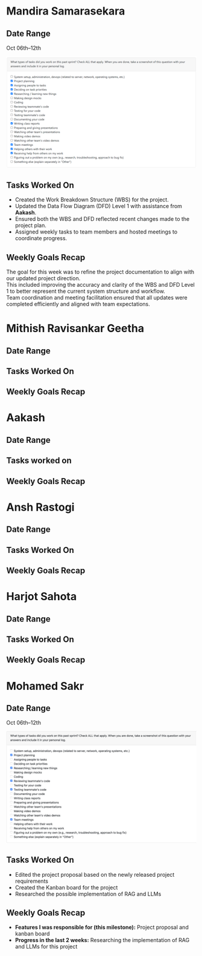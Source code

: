 # Mandira Samarasekara

## Date Range
Oct 06th–12th

![Mandira Peer Eval SS](images/MandiraWeek6.png)


## Tasks Worked On
- Created the Work Breakdown Structure (WBS) for the project.  
- Updated the Data Flow Diagram (DFD) Level 1 with assistance from **Aakash**.  
- Ensured both the WBS and DFD reflected recent changes made to the project plan.  
- Assigned weekly tasks to team members and hosted meetings to coordinate progress.

## Weekly Goals Recap
The goal for this week was to refine the project documentation to align with our updated project direction.  
This included improving the accuracy and clarity of the WBS and DFD Level 1 to better represent the current system structure and workflow.  
Team coordination and meeting facilitation ensured that all updates were completed efficiently and aligned with team expectations.



# Mithish Ravisankar Geetha

## Date Range

## Tasks Worked On

## Weekly Goals Recap




# Aakash 

## Date Range

## Tasks worked on

## Weekly Goals Recap




# Ansh Rastogi

## Date Range

## Tasks Worked On

## Weekly Goals Recap



# Harjot Sahota

## Date Range

## Tasks Worked On

## Weekly Goals Recap


  
# Mohamed Sakr

## Date Range
Oct 06th–12th

![Mohamed Peer Eval SS](images/MohamedW6.png)
## Tasks Worked On
- Edited the project proposal based on the newly released project requirements
- Created the Kanban board for the project
- Researched the possible implementation of RAG and LLMs 

## Weekly Goals Recap
- **Features I was responsible for (this milestone):** Project proposal and kanban board
- **Progress in the last 2 weeks:** Researching the implementation of RAG and LLMs for this project

